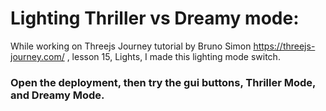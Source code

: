 # Lighting Thriller vs Dreamy mode:
While working on Threejs Journey tutorial by Bruno Simon https://threejs-journey.com/ , lesson 15, Lights, I made this lighting mode switch.
### Open the deployment, then try the gui buttons, Thriller Mode, and Dreamy Mode.
